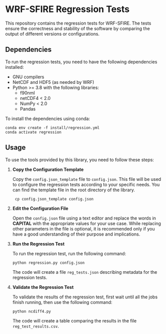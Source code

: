 # WRF-SFIRE Regression Tests

This repository contains the regression tests for WRF-SFIRE. The tests ensure the correctness and stability of the software by comparing the output of different versions or configurations.

## Dependencies

To run the regression tests, you need to have the following dependencies installed:

- GNU compilers
- NetCDF and HDF5 (as needed by WRF)
- Python >= 3.8 with the following libraries:
  - f90nml
  - netCDF4 < 2.0
  - NumPy < 2.0
  - Pandas
 
To install the dependencies using conda:

    conda env create -f install/regression.yml
    conda activate regression

## Usage

To use the tools provided by this library, you need to follow these steps:

1. **Copy the Configuration Template**

   Copy the `config.json_template` file to `config.json`. This file will be used to configure the regression tests according to your specific needs. You can find the template file in the root directory of the library.
   ```shell
    cp config.json_template config.json
    ```

2. **Edit the Configuration File**

   Open the `config.json` file using a text editor and replace the words in **CAPITAL** with the appropriate values for your use case. While replacing other parameters in the file is optional, it is recommended only if you have a good understanding of their purpose and implications.

3. **Run the Regression Test**

    To run the regression test, run the following command:
    ```shell
    python regression.py config.json
    ```
    The code will create a file `reg_tests.json` describing metadata for the regression tests.

4. **Validate the Regression Test**

    To validate the results of the regression test, first wait until all the jobs finish running, then use the following command:
    ```shell
    python ncdiff4.py
    ```
    The code will create a table comparing the results in the file `reg_test_results.csv`.

